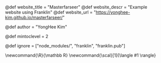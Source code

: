 <!--
Add here global page variables to use throughout your
website.
The website_* must be defined for the RSS to work
-->
@def website_title = "Masterfarseer"
@def website_descr = "Example website using Franklin"
@def website_url   = "https://yonghee-kim.github.io/masterfarseer/"

@def author = "YongHee Kim"

@def mintoclevel = 2

<!--
Add here files or directories that should be ignored by Franklin, otherwise
these files might be copied and, if markdown, processed by Franklin which
you might not want. Indicate directories by ending the name with a `/`.
-->
@def ignore = ["node_modules/", "franklin", "franklin.pub"]

<!--
Add here global latex commands to use throughout your
pages. It can be math commands but does not need to be.
For instance:
* \newcommand{\phrase}{This is a long phrase to copy.}
-->
\newcommand{\R}{\mathbb R}
\newcommand{\scal}[1]{\langle #1 \rangle}
